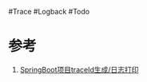 #Trace #Logback #Todo 


# 参考
1. [SpringBoot项目traceId生成/日志打印](https://blog.csdn.net/psy1286479613/article/details/121368058)
